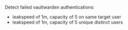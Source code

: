Detect failed vaultwarden authentications:

 - leakspeed of 1m, capacity of 5 on same target user
 - leakspeed of 1m, capacity of 5 unique distinct users
 